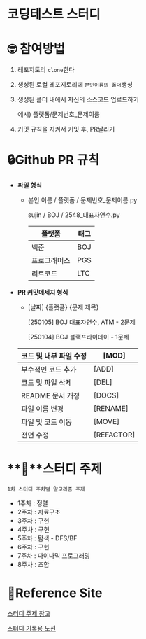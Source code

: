 # 코딩테스트 스터디

# 🤓 참여방법

1. 레포지토리 `clone`한다
2. 생성된 로컬 레포지토리에 `본인이름의 폴더`생성
3. 생성된 폴더 내에서 자신의 소스코드 업로드하기
    
    예시) 플랫폼/문제번호_문제이름
    
4. 커밋 규칙을 지켜서 커밋 후, PR날리기

# 🔒Github PR 규칙

- **파일 형식**
    - 본인 이름 / 플랫폼 / 문제번호_문제이름.py
        
        sujin / BOJ / 2548_대표자연수.py
        
        | 플랫폼 | 태그 |
        | --- | --- |
        | 백준 | BOJ |
        | 프로그래머스 | PGS |
        | 리트코드 | LTC |
- **PR 커밋메세지 형식**
    - [날짜] {플랫폼} {문제 제목}
        
        [250105] BOJ 대표자연수, ATM - 2문제
        
        [250104] BOJ 블랙프라이데이 - 1문제
        
    
    | 코드 및 내부 파일 수정 | [MOD] |
    | --- | --- |
    | 부수적인 코드 추가 | [ADD] |
    | 코드 및 파일 삭제 | [DEL] |
    | README 문서 개정 | [DOCS] |
    | 파일 이름 변경 | [RENAME] |
    | 파일 및 코드 이동 | [MOVE] |
    | 전면 수정 | [REFACTOR] |

# **📍**스터디 주제

`1차 스터디 주차별 알고리즘 주제`

- 1주차 : 정렬
- 2주차 : 자료구조
- 3주차 : 구현
- 4주차 : 구현
- 5주차 : 탐색 - DFS/BF
- 6주차 : 구현
- 7주차 : 다이나믹 프로그래밍
- 8주차 : 조합

# 🔗Reference Site

[스터디 주제 참고](https://github.com/Stendhalsynd/baekjoon-algorithm-study?tab=readme-ov-file)

[스터디 기록용 노션](https://www.notion.so/173bf797596f8083840dd9d7280ce6ec?pvs=21)